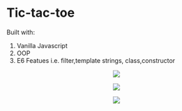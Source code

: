 # Tic-tac-toe 

Built with:
1. Vanilla Javascript
2. OOP 
3. E6 Featues i.e. filter,template strings, class,constructor

<p align="center">
  <img src="https://user-images.githubusercontent.com/6277603/42853511-c0210bc2-89eb-11e8-8eef-963757d0c4a3.png">
  </p>
<p align="center">
  <img src="https://user-images.githubusercontent.com/6277603/42853542-ea7c8d74-89eb-11e8-948d-36128f25a5e0.png">
  </p>
<p align="center">
  <img src="https://user-images.githubusercontent.com/6277603/42853542-ea7c8d74-89eb-11e8-948d-36128f25a5e0.png">
  </p>
